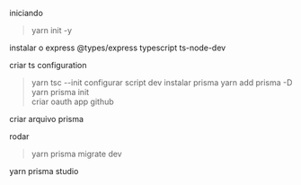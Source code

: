 iniciando

> yarn init -y

instalar o express
@types/express typescript ts-node-dev

criar ts configuration

> yarn tsc --init 
configurar script dev
instalar prisma
yarn add prisma -D
yarn prisma init  
criar oauth app github

criar arquivo prisma 

rodar
>yarn prisma migrate dev

yarn prisma studio